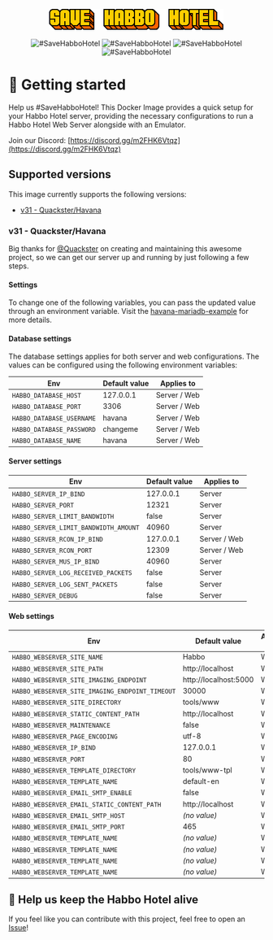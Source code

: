 <p align="center">
  <a href="#">
    <img src="docs/banner.gif" alt="#SaveHabboHotel">
  </a>
</p>

<p align="center" style="text-decoration: none !important;">
    <a href="https://hub.docker.com/r/vitorvasc/docker-habbo-server/" style="text-decoration: none !important;">
        <img src="https://img.shields.io/docker/pulls/vitorvasc/docker-habbo-server.svg" alt="#SaveHabboHotel" />
    </a>
    <a href="https://hub.docker.com/r/vitorvasc/docker-habbo-server/" style="text-decoration: none !important;">
        <img src="https://img.shields.io/docker/stars/vitorvasc/docker-habbo-server.svg?maxAge=2592000" alt="#SaveHabboHotel" />
    </a>
    <a href="https://github.com/habboservers/docker-habbo-server/issues/" style="text-decoration: none !important;">
        <img src="https://img.shields.io/github/issues-raw/habboservers/docker-habbo-server.svg" alt="#SaveHabboHotel" />
    </a>
    <a href="https://github.com/vitorvasc/docker-habbo-server/actions/workflows/docker-image.yml" style="text-decoration: none !important;">
        <img src="https://github.com/habboservers/docker-habbo-server/actions/workflows/docker-image.yml/badge.svg" alt="#SaveHabboHotel" />
    </a>
</p>

# 👋 Getting started

Help us #SaveHabboHotel! This Docker Image provides a quick setup for your Habbo Hotel server, providing the necessary
configurations to run a Habbo Hotel Web Server alongside with an Emulator.

Join our Discord: [https://discord.gg/m2FHK6Vtqz](https://discord.gg/m2FHK6Vtqz)

## Supported versions

This image currently supports the following versions:

- [v31 - Quackster/Havana](https://github.com/Quackster/Havana)

### v31 - Quackster/Havana

Big thanks for [@Quackster](https://github.com/Quackster) on creating and maintaining this awesome project, so we can
get our server up and running by just following a few steps.

#### Settings

To change one of the following variables, you can pass the updated value through an environment variable. Visit
the [havana-mariadb-example](https://github.com/habboservers/docker-habbo-server/blob/0.0.6/examples/havana/havana-mariadb-example/docker-compose.yml)
for more details.

#### Database settings

The database settings applies for both server and web configurations. The values can be configured using the following environment variables:

| Env                       | Default value | Applies to   |
| ------------------------- | ------------- | ------------ |
| `HABBO_DATABASE_HOST`     | 127.0.0.1     | Server / Web |
| `HABBO_DATABASE_PORT`     | 3306          | Server / Web |
| `HABBO_DATABASE_USERNAME` | havana        | Server / Web |
| `HABBO_DATABASE_PASSWORD` | changeme      | Server / Web |
| `HABBO_DATABASE_NAME`     | havana        | Server / Web |

#### Server settings

| Env                                   | Default value | Applies to   |
| ------------------------------------- | ------------- | ------------ |
| `HABBO_SERVER_IP_BIND`                | 127.0.0.1     | Server       |
| `HABBO_SERVER_PORT`                   | 12321         | Server       |
| `HABBO_SERVER_LIMIT_BANDWIDTH`        | false         | Server       |
| `HABBO_SERVER_LIMIT_BANDWIDTH_AMOUNT` | 40960         | Server       |
| `HABBO_SERVER_RCON_IP_BIND`           | 127.0.0.1     | Server / Web |
| `HABBO_SERVER_RCON_PORT`              | 12309         | Server / Web |
| `HABBO_SERVER_MUS_IP_BIND`            | 40960         | Server       |
| `HABBO_SERVER_LOG_RECEIVED_PACKETS`   | false         | Server       |
| `HABBO_SERVER_LOG_SENT_PACKETS`       | false         | Server       |
| `HABBO_SERVER_DEBUG`                  | false         | Server       |

#### Web settings

| Env                                             | Default value         | Applies to |
| ----------------------------------------------- | --------------------- | ---------- |
| `HABBO_WEBSERVER_SITE_NAME`                     | Habbo                 | Web        |
| `HABBO_WEBSERVER_SITE_PATH`                     | http://localhost      | Web        |
| `HABBO_WEBSERVER_SITE_IMAGING_ENDPOINT`         | http://localhost:5000 | Web        |
| `HABBO_WEBSERVER_SITE_IMAGING_ENDPOINT_TIMEOUT` | 30000                 | Web        |
| `HABBO_WEBSERVER_SITE_DIRECTORY`                | tools/www             | Web        |
| `HABBO_WEBSERVER_STATIC_CONTENT_PATH`           | http://localhost      | Web        |
| `HABBO_WEBSERVER_MAINTENANCE`                   | false                 | Web        |
| `HABBO_WEBSERVER_PAGE_ENCODING`                 | utf-8                 | Web        |
| `HABBO_WEBSERVER_IP_BIND`                       | 127.0.0.1             | Web        |
| `HABBO_WEBSERVER_PORT`                          | 80                    | Web        |
| `HABBO_WEBSERVER_TEMPLATE_DIRECTORY`            | tools/www-tpl         | Web        |
| `HABBO_WEBSERVER_TEMPLATE_NAME`                 | default-en            | Web        |
| `HABBO_WEBSERVER_EMAIL_SMTP_ENABLE`             | false                 | Web        |
| `HABBO_WEBSERVER_EMAIL_STATIC_CONTENT_PATH`     | http://localhost      | Web        |
| `HABBO_WEBSERVER_EMAIL_SMTP_HOST`               | _(no value)_          | Web        |
| `HABBO_WEBSERVER_EMAIL_SMTP_PORT`               | 465                   | Web        |
| `HABBO_WEBSERVER_TEMPLATE_NAME`                 | _(no value)_          | Web        |
| `HABBO_WEBSERVER_TEMPLATE_NAME`                 | _(no value)_          | Web        |
| `HABBO_WEBSERVER_TEMPLATE_NAME`                 | _(no value)_          | Web        |
| `HABBO_WEBSERVER_TEMPLATE_NAME`                 | _(no value)_          | Web        |

## 🦺 Help us keep the Habbo Hotel alive

If you feel like you can contribute with this project, feel free to open an [Issue](https://github.com/habboservers/docker-habbo-server/issues)!
